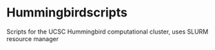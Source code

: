 # Hummingbirdscripts
Scripts for the UCSC Hummingbird computational cluster, uses SLURM resource manager
